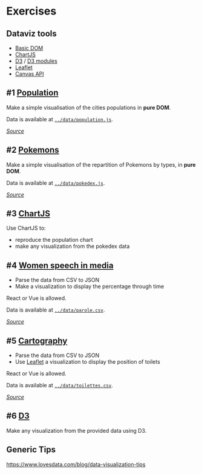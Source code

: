 # Exercises

## Dataviz tools

- [Basic DOM](https://developer.mozilla.org/en-US/docs/Web/API/Document_Object_Model)
- [ChartJS](https://www.chartjs.org/)
- [D3](https://d3js.org/) / [D3 modules](https://github.com/d3/d3/blob/master/API.md)
- [Leaflet](https://leafletjs.com/)
- [Canvas API](https://developer.mozilla.org/en-US/docs/Web/API/Canvas_API)

## #1 [Population](../data/population.json)

Make a simple visualisation of the cities populations in **pure DOM**.

Data is available at [`../data/population.js`](../data/population.json).

[_Source_](https://fr.wikipedia.org/wiki/)

## #2 [Pokemons](./data/pokedex.json)

Make a simple visualisation of the repartition of Pokemons by types, in **pure DOM**.

Data is available at [`../data/pokedex.js`](../data/pokedex.json).

[_Source_](https://www.kaggle.com/csobral/pokemon-gen-vii-pokedex/data)

## #3 [ChartJS](https://www.chartjs.org/)

Use ChartJS to:

- reproduce the population chart
- make any visualization from the pokedex data

## #4 [Women speech in media](../data/parole.csv)

- Parse the data from CSV to JSON
- Make a visualization to display the percentage through time

React or Vue is allowed.

Data is available at [`../data/parole.csv`](../data/parole.csv).

[_Source_](https://www.data.gouv.fr/fr/datasets/temps-de-parole-des-hommes-et-des-femmes-a-la-television-et-a-la-radio/)

## #5 [Cartography](../data/toilettes.csv)

- Parse the data from CSV to JSON
- Use [Leaflet](https://leafletjs.com/) a visualization to display the position of toilets

React or Vue is allowed.

Data is available at [`../data/toilettes.csv`](../data/toilettes.csv).

[_Source_](https://www.data.gouv.fr/fr/datasets/toilettes-publiques-de-la-ville-de-bordeaux1/)

## #6 [D3](https://d3js.org/)

Make any visualization from the provided data using D3.

## Generic Tips

https://www.lovesdata.com/blog/data-visualization-tips
